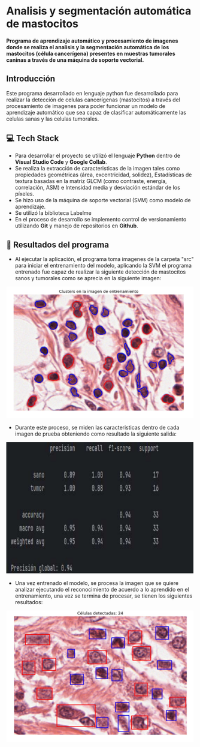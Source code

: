 # Analisis y segmentación automática de mastocitos
#### Programa de aprendizaje automático y procesamiento de imagenes donde se realiza el analisis y la segmentación automática de los mastocitos (célula cancerígena) presentes en muestras tumorales caninas a través de una máquina de soporte vectorial.

## Introducción
Este programa desarrollado en lenguaje python fue desarrollado para realizar la detección de celulas cancerígenas (mastocitos) a través del procesamiento de imagenes para poder funcionar un modelo de aprendizaje automático que sea capaz de clasificar automáticamente las celulas sanas y las celulas tumorales.

## 💻 Tech Stack
- Para desarrollar el proyecto se utilizó el lenguaje **Python** dentro de **Visual Studio Code** y **Google Collab**.
- Se realiza la extracción de caracteristicas de la imagen tales como propiedades geométricas (área, excentricidad, solidez), Estadísticas de textura basadas en la matriz GLCM (como contraste, energía, correlación, ASM) e Intensidad media y desviación estándar de los píxeles.
- Se hizo uso de la máquina de soporte vectorial (SVM) como modelo de aprendizaje.
- Se utilizó la biblioteca Labelme
- En el proceso de desarrollo se implemento control de versionamiento utilizando **Git** y manejo de repositorios en **Github**.

## 📲 Resultados del programa
- Al ejecutar la aplicación, el programa toma imagenes de la carpeta "src" para iniciar el entrenamiento del modelo, aplicando la SVM el programa entrenado fue capaz de realizar la siguiente detección de mastocitos sanos y tumorales como se aprecia en la siguiente imagen:
<img src="https://github.com/alexisserapio/segmentacion-mastocitos-imgproc/blob/main/output/clusters-en-la-imagen-de-entrenamiento.jpg" alt="Captura de Pantalla que contiene las caracteristicas de las imagenes procesadas para entrenamiento" width="500" height="350">

- Durante este proceso, se miden las caracteristicas dentro de cada imagen de prueba obteniendo como resultado la siguiente salida:
<img src="https://github.com/alexisserapio/segmentacion-mastocitos-imgproc/blob/main/output/caracteristicas.png" alt="Captura de Pantalla que contiene las caracteristicas de las imagenes procesadas para entrenamiento" width="500" height="350">

- Una vez entrenado el modelo, se procesa la imagen que se quiere analizar ejecutando el reconocimiento de acuerdo a lo aprendido en el entrenamiento, una vez se termina de procesar, se tienen los siguientes resultados:
<img src="https://github.com/alexisserapio/segmentacion-mastocitos-imgproc/blob/main/output/salida-con-celulas-detectadas.jpg" alt="Captura de Pantalla que contiene las caracteristicas de las imagenes procesadas para entrenamiento" width="500" height="350">
